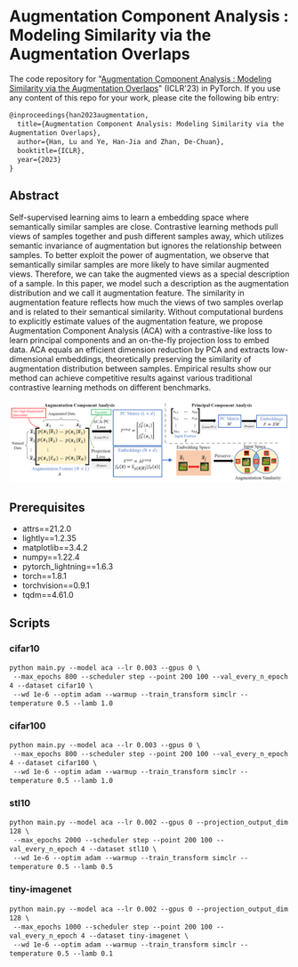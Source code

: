 # Augmentation Component Analysis : Modeling Similarity via the Augmentation Overlaps

The code repository for "[Augmentation Component Analysis : Modeling Similarity via the Augmentation Overlaps](https://arxiv.org/abs/2206.00471)" (ICLR'23)
in PyTorch. If you use any content of this repo for your work, please cite the following bib entry:

```
@inproceedings{han2023augmentation,
  title={Augmentation Component Analysis: Modeling Similarity via the Augmentation Overlaps},
  author={Han, Lu and Ye, Han-Jia and Zhan, De-Chuan},
  booktitle={ICLR},
  year={2023}
}
```

## Abstract

Self-supervised learning aims to learn a embedding space where semantically similar samples are close. Contrastive
learning methods pull views of samples together and push different samples away, which utilizes semantic invariance of
augmentation but ignores the relationship between samples. To better exploit the power of augmentation, we observe that
semantically similar samples are more likely to have similar augmented views. Therefore, we can take the augmented views
as a special description of a sample. In this paper, we model such a description as the augmentation distribution and we
call it augmentation feature. The similarity in augmentation feature reflects how much the views of two samples overlap
and is related to their semantical similarity. Without computational burdens to explicitly estimate values of the
augmentation feature, we propose Augmentation Component Analysis (ACA) with a contrastive-like loss to learn principal
components and an on-the-fly projection loss to embed data. ACA equals an efficient dimension reduction by PCA and
extracts low-dimensional embeddings, theoretically preserving the similarity of augmentation distribution between
samples. Empirical results show our method can achieve competitive results against various traditional contrastive
learning methods on different benchmarks.

<img src="assets/img.png"/>

## Prerequisites

- attrs==21.2.0
- lightly==1.2.35
- matplotlib==3.4.2
- numpy==1.22.4
- pytorch_lightning==1.6.3
- torch==1.8.1
- torchvision==0.9.1
- tqdm==4.61.0

## Scripts

### cifar10

```shell
python main.py --model aca --lr 0.003 --gpus 0 \
 --max_epochs 800 --scheduler step --point 200 100 --val_every_n_epoch 4 --dataset cifar10 \
 --wd 1e-6 --optim adam --warmup --train_transform simclr --temperature 0.5 --lamb 1.0
```

### cifar100

```shell
python main.py --model aca --lr 0.003 --gpus 0 \
 --max_epochs 800 --scheduler step --point 200 100 --val_every_n_epoch 4 --dataset cifar100 \
 --wd 1e-6 --optim adam --warmup --train_transform simclr --temperature 0.5 --lamb 1.0
```

### stl10

```shell
python main.py --model aca --lr 0.002 --gpus 0 --projection_output_dim 128 \
 --max_epochs 2000 --scheduler step --point 200 100 --val_every_n_epoch 4 --dataset stl10 \
 --wd 1e-6 --optim adam --warmup --train_transform simclr --temperature 0.5 --lamb 0.5
```

### tiny-imagenet

```shell
python main.py --model aca --lr 0.002 --gpus 0 --projection_output_dim 128 \
 --max_epochs 1000 --scheduler step --point 200 100 --val_every_n_epoch 4 --dataset tiny-imagenet \
 --wd 1e-6 --optim adam --warmup --train_transform simclr --temperature 0.5 --lamb 0.1
```

